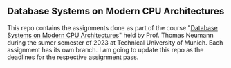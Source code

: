 ## Database Systems on Modern CPU Architectures
This repo contains the assignments done as part of the course "[Database Systems on Modern CPU Architectures](https://db.in.tum.de/teaching/ss23/moderndbs/?lang=en)" held by Prof. Thomas Neumann during the sumer semester of 2023 at Technical University of Munich. Each assignment has its own branch. I am going to update this repo as the deadlines for the respective assignment pass.